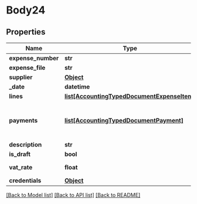 # Body24

## Properties
Name | Type | Description | Notes
------------ | ------------- | ------------- | -------------
**expense_number** | **str** | Expense invoice number | [optional] 
**expense_file** | **str** | Expense file contents | [optional] 
**supplier** | [**Object**](Object.md) | Expense supplier | [optional] 
**_date** | **datetime** | Expense date | [optional] 
**lines** | [**list[AccountingTypedDocumentExpenseItem]**](AccountingTypedDocumentExpenseItem.md) | Expense items and amounts | [optional] 
**payments** | [**list[AccountingTypedDocumentPayment]**](AccountingTypedDocumentPayment.md) | Document payments&lt;div&gt;&lt;i&gt;Please note each payment should contain a single details object (Cash/BankTransfer/Cheque/CreditCard/Other), multiple payments are handled through the payments array.&lt;/i&gt;&lt;/div&gt; | [optional] 
**description** | **str** | Expense description/remarks | [optional] 
**is_draft** | **bool** | Save document as draft | [optional] 
**vat_rate** | **float** | Document VAT Rate&lt;div&gt;&lt;i&gt;Leave empty for company default&lt;/i&gt;&lt;/div&gt; | [optional] 
**credentials** | [**Object**](Object.md) | Company API credentials | 

[[Back to Model list]](../README.md#documentation-for-models) [[Back to API list]](../README.md#documentation-for-api-endpoints) [[Back to README]](../README.md)

